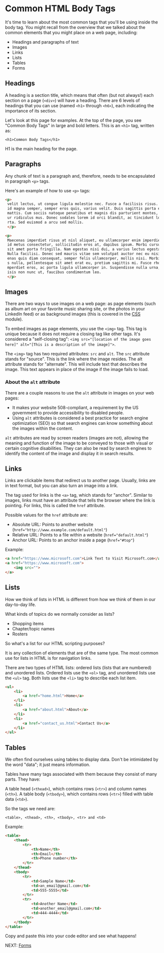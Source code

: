 # Common HTML Body Tags

It's time to learn about the most common tags that you'll be using inside the body tag. You might recall from the overview that we talked about the common elements that you might place on a web page, including:

* Headings and paragraphs of text
* Images
* Links
* Lists
* Tables
* Forms

## Headings

A heading is a section title, which means that often (but not always!) each section on a page (```<div>```) will have a heading. There are 6 levels of headings that you can use (named ```<h1>``` through ```<h6>```), each indicating the importance of its section.

Let's look at this page for examples. At the top of the page, you see "Common Body Tags" in large and bold letters. This is an ```<h1>``` tag, written as:

```<h1>Common Body Tags</h1>```

H1 is the main heading for the page.

## Paragraphs

Any chunk of text is a paragraph and, therefore, needs to be encapsulated in paragraph ```<p>``` tags.

Here's an example of how to use ```<p>``` tags:

``` html
<p>
 velit lectus, ut congue ligula molestie nec. Fusce a facilisis risus. Nullam
 id magna semper, semper eros quis, varius velit. Duis sagittis porta enim ac
 mattis. Cum sociis natoque penatibus et magnis dis parturient montes, nascet
 ur ridiculus mus. Donec sodales lorem id orci blandit, ac tincidunt lorem po
 rta. Sed euismod a arcu sed mollis.
 </p>

<p>
 Maecenas imperdiet risus at nisl aliquet, eu ullamcorper enim imperdiet. Sed
 id metus consectetur, sollicitudin eros at, dapibus ipsum. Morbi cursus nibh
 sit amet porta fringilla. Nam egestas nisi dui, a varius lectus egestas non.
 Nulla facilisi. Donec sed mauris vitae sem volutpat auctor nec eu nisi. Maec
 enas quis diam consequat, semper felis ullamcorper, mollis nisi. Morbi turpi
 s nulla, pellentesque sit amet erat eu, pretium sagittis mi. Fusce rhoncus i
 mperdiet eros, ac porta ligula ullamcorper in. Suspendisse nulla urna, facil
 isis non nunc ut, faucibus condimentum leo.
 </p>
```

## Images

There are two ways to use images on a web page: as page elements (such as album art on your favorite music sharing site, or the photos in your LinkedIn feed) or as background images (this is covered in the [CSS](../2_CSS_CSS3) module).

To embed images as page elements, you use the ```<img>``` tag. This tag is unique because it does not require a closing tag like other tags. It's considered a "self-closing tag": ```<img src="[location of the image goes here]" alt="[This is a description of the image]">```.

The ```<img>``` tag has two required attributes: ```src``` and ```alt```.  The ```src``` attribute stands for "source". This is the link where the image resides. The alt attribute stands for "alternate". This will include text that describes the image. This text appears in place of the image if the image fails to load.

### About the `alt` attribute

There are a couple reasons to use the `alt` attribute in images on your web pages:
- It makes your website 508-compliant, a requirement by the US government to provide accessibility to disabled people. 
- Using `alt` attributes is considered a best practice for search engine optimization (SEO) so that search engines can know something about the images within the content.

`alt` attributes are read by screen readers (images are not), allowing the meaning and function of the image to be conveyed to those with visual or certain cognitive disabilities. They can also be read by search engines to identify the content of the image and display it in search results.

## Links
Links are clickable items that redirect us to another page. Usually, links are in text format, but you can also turn an image into a link.

The tag used for links is the `<a>` tag, which stands for "anchor". Similar to images, links must have an attribute that tells the browser where the link is pointing. For links, this is called the `href` attribute.

Possible values for the `href` attribute are:

* Absolute URL: Points to another website (```href="http://www.example.com/default.html"```)
* Relative URL: Points to a file within a website (`href="default.html"`)
* Anchor URL:  Points to an anchor inside a page (`href="#top"`)

Example:

``` html
<a href="https://www.microsoft.com">Link Text to Visit Microsoft.com</a>
<a href="https://www.microsoft.com">
    <img src="">
</a>
```

## Lists

How we think of lists in HTML is different from how we think of them in our day-to-day life.

What kinds of topics do we normally consider as lists?

* Shopping items
* Chapter/topic names
* Rosters

So what's a list for our HTML scripting purposes?

It is any collection of elements that are of the same type. The most common use for lists in HTML is for navigation links.

There are two types of HTML lists: ordered lists (lists that are numbered) and unordered lists. Ordered lists use the `<ol>` tag, and unordered lists use the `<ul>` tag. Both lists use the `<li>` tag to describe each list item.

``` html
<ul>
    <li>
        <a href="home.html">Home</a>
    </li>
    <li>
        <a href="about.html">About</a>
    </li>
    <li>
        <a href="contact_us.html">Contact Us</a>
    </li>
</ul>
```

## Tables

We often find ourselves using tables to display data. Don't be intimidated by the word "data"; it just means information.

Tables have many tags associated with them because they consist of many parts. They have:

A table head (```<thead>```), which contains rows (```<tr>```) and column names (```<th>```).
A table body (```<tbody>```), which contains rows (```<tr>```) filled with table data (```<td>```).

So the tags we need are:

```<table>, <thead>, <th>, <tbody>, <tr> and <td>```

Example:

``` html
<table>
    <thead>
        <tr>
            <th>Name</th>
            <th>Email</th>
            <th>Phone number</th>
        </tr>
    </thead>
    <tbody>
        <tr>
            <td>Sample Name</td>
            <td>an_email@gmail.com</td>
            <td>555-5555</td>
        </tr>
        <tr>
            <td>Another Name</td>
            <td>another_email@gmail.com</td>
            <td>444-4444</td>
        </tr>
    </tbody>
</table>
```

Copy and paste this into your code editor and see what happens!

NEXT: [Forms](./forms.md)
